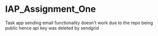 # IAP_Assignment_One

Task app sending email functionality doesn't work due to the repo being public hence api key was deleted by sendgrid